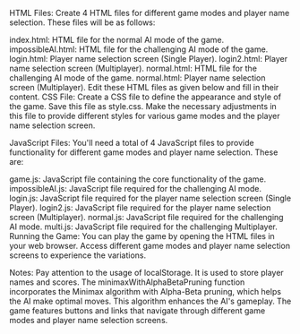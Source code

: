 HTML Files:
Create 4 HTML files for different game modes and player name selection. These files will be as follows:

index.html: HTML file for the normal AI mode of the game.
impossibleAI.html: HTML file for the challenging AI mode of the game.
login.html: Player name selection screen (Single Player).
login2.html: Player name selection screen (Multiplayer).
normal.html: HTML file for the challenging AI mode of the game.
normal.html: Player name selection screen (Multiplayer).
Edit these HTML files as given below and fill in their content.
CSS File:
Create a CSS file to define the appearance and style of the game. Save this file as style.css. Make the necessary adjustments in this file to provide different styles for various game modes and the player name selection screen.

JavaScript Files:
You'll need a total of 4 JavaScript files to provide functionality for different game modes and player name selection. These are:

game.js: JavaScript file containing the core functionality of the game.
impossibleAI.js: JavaScript file required for the challenging AI mode.
login.js: JavaScript file required for the player name selection screen (Single Player).
login2.js: JavaScript file required for the player name selection screen (Multiplayer).
normal.js: JavaScript file required for the challenging AI mode.
multi.js: JavaScript file required for the challenging Multiplayer.
Running the Game:
You can play the game by opening the HTML files in your web browser. Access different game modes and player name selection screens to experience the variations.

Notes:
Pay attention to the usage of localStorage. It is used to store player names and scores.
The minimaxWithAlphaBetaPruning function incorporates the Minimax algorithm with Alpha-Beta pruning, which helps the AI make optimal moves. This algorithm enhances the AI's gameplay.
The game features buttons and links that navigate through different game modes and player name selection screens.
